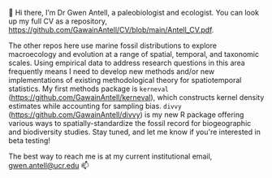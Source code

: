 👋 Hi there, I’m Dr Gwen Antell, a paleobiologist and ecologist. You can look up my full CV as a repository, https://github.com/GawainAntell/CV/blob/main/Antell_CV.pdf.

The other repos here use marine fossil distributions to explore macroecology and evolution at a range of spatial, temporal, and taxonomic scales. Using empirical data to address research questions in this area frequently means I need to develop new methods and/or new implementations of existing methodological theory for spatiotemporal statistics. My first methods package is `kerneval` (https://github.com/GawainAntell/kerneval), which constructs kernel density estimates while accounting for sampling bias. `divvy` (https://github.com/GawainAntell/divvy) is my new R package offering various ways to spatially-standardize the fossil record for biogeographic and biodiversity studies. Stay tuned, and let me know if you're interested in beta testing!

The best way to reach me is at my current institutional email, gwen.antell@ucr.edu 📫

<!---
GwenAntell/GwenAntell is a ✨ special ✨ repository because its `README.md` (this file) appears on your GitHub profile.
You can click the Preview link to take a look at your changes.
--->
